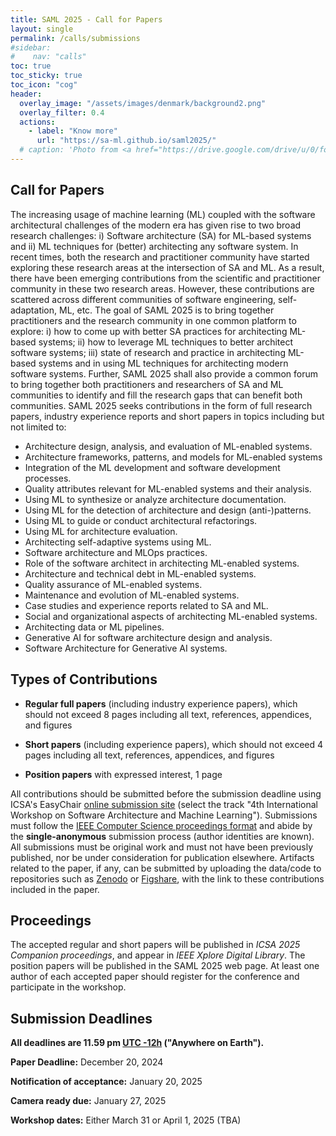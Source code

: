 ```yaml
---
title: SAML 2025 - Call for Papers
layout: single
permalink: /calls/submissions
#sidebar: 
#    nav: "calls"
toc: true
toc_sticky: true
toc_icon: "cog"
header:
  overlay_image: "/assets/images/denmark/background2.png"
  overlay_filter: 0.4
  actions:
    - label: "Know more"
      url: "https://sa-ml.github.io/saml2025/"
  # caption: 'Photo from <a href="https://drive.google.com/drive/u/0/folders/10XXSEjTNDmrwU0tqL58la1n3YlE-g4V8">EMNLP 2023 Website Image.png</a> '
---
```



## Call for Papers

The increasing usage of machine learning (ML) coupled with the software architectural challenges of the modern era has given rise to two broad research challenges: i) Software architecture (SA) for ML-based systems and ii) ML techniques for (better) architecting any software system. In recent times, both the research and practitioner community have started exploring these research areas at the intersection of SA and ML. As a result, there have been emerging contributions from the scientific and practitioner community in these two research areas. However, these contributions are scattered across different communities of software engineering, self-adaptation, ML, etc. The goal of SAML 2025 is to bring together practitioners and the research community in one common platform to explore: i) how to come up with better SA practices for architecting ML-based systems; ii) how to leverage ML techniques to better architect software systems; iii) state of research and practice in architecting ML-based systems and in using ML techniques for architecting modern software systems. Further, SAML 2025 shall also provide a common forum to bring together both practitioners and researchers of SA and ML communities to identify and fill the research gaps that can benefit both communities. SAML 2025 seeks contributions in the form of full research papers, industry experience reports and short papers in topics including but not limited to:

+ Architecture design, analysis, and evaluation of ML-enabled systems.
+ Architecture frameworks, patterns, and models for ML-enabled systems
+ Integration of the ML development and software development processes.
+  Quality attributes relevant for ML-enabled systems and their analysis.
+ Using ML to synthesize or analyze architecture documentation.
+ Using ML for the detection of architecture and design (anti-)patterns.
+ Using ML to guide or conduct architectural refactorings.
+ Using ML for architecture evaluation.
+ Architecting self-adaptive systems using ML.
+ Software architecture and MLOps practices.
+ Role of the software architect in architecting ML-enabled systems.
+ Architecture and technical debt in ML-enabled systems.
+ Quality assurance of ML-enabled systems.
+ Maintenance and evolution of ML-enabled systems.
+ Case studies and experience reports related to SA and ML.
+ Social and organizational aspects of architecting ML-enabled systems.
+ Architecting data or ML pipelines.
+ Generative AI for software architecture design and analysis.
+ Software Architecture for Generative AI systems.


## Types of Contributions

+ **Regular full papers** (including industry experience papers), which should not exceed 8 pages including all text, references, appendices, and figures

+ **Short papers** (including experience papers), which should not exceed 4 pages including all text, references, appendices, and figures

+ **Position papers** with expressed interest, 1 page

All contributions should be submitted before the submission deadline using ICSA's EasyChair [online submission site](https://easychair.org/conferences?conf=icsa2025) (select the track "4th International Workshop on Software Architecture and Machine Learning"). Submissions must follow the [IEEE Computer Science proceedings format](https://www.ieee.org/conferences/publishing/templates.html) and abide by the **single-anonymous** submission process (author identities are known). All submissions must be original work and must not have been previously published, nor be under consideration for publication elsewhere. Artifacts related to the paper, if any, can be submitted by uploading the data/code to repositories such as [Zenodo](https://zenodo.org/) or [Figshare](https://figshare.com/), with the link to these contributions included in the paper.

## Proceedings

The accepted regular and short papers will be published in _ICSA 2025 Companion proceedings_, and appear in _IEEE Xplore Digital Library_. The position papers will be published in the SAML 2025 web page. At least one author of each accepted paper should register for the conference and participate in the workshop.


## Submission Deadlines 

<b>All deadlines are 11.59 pm <a target="_blank" href="https://www.timeanddate.com/time/zone/timezone/utc-12">UTC -12h</a> ("Anywhere on Earth").</b>

**Paper Deadline:** December 20, 2024

**Notification of acceptance:** January 20, 2025

**Camera ready due:** January 27, 2025

**Workshop dates:** Either March 31 or April 1, 2025 (TBA)




